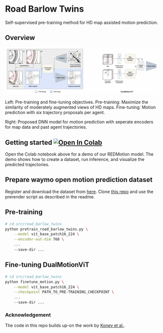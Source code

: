 # Road Barlow Twins
Self-supervised pre-training method for HD map assisted motion prediction.

## Overview
![Model architecture](assets/road-bralow-twins.png "Model architecture")

Left: Pre-training and fine-tuning objectives. Pre-training: Maximize the similarity of moderately augmented views of HD maps. Fine-tuning: Motion prediction with six trajectory proposals per agent.

Right: Proposed DNN model for motion prediction with seperate encoders for map data and past agent trajectories.

## Getting started  [![Open In Colab](https://colab.research.google.com/assets/colab-badge.svg)](https://colab.research.google.com/drive/1vC5lqRVicGsmx8bkSlxrH4Tm9cTUr4e9?usp=sharing)

Open the Colab notebook above for a demo of our REDMotion model. The demo shows how to create a dataset, run inference, and visualize the predicted trajectories.

## Prepare waymo open motion prediction dataset
Register and download the dataset from [here](https://waymo.com/open).
Clone [this repo](https://github.com/kbrodt/waymo-motion-prediction-2021) and use the prerender script as described in the readme.

## Pre-training
```bash
# cd src/road_barlow_twins
python pretrain_road_barlow_twins.py \
    --model vit_base_patch16_224 \
    --encoder-out-dim 768 \
    ...
    --save-dir ...
```

## Fine-tuning DualMotionViT
```bash
# cd src/road_barlow_twins
python finetune_motion.py \
    --model vit_base_patch16_224 \
    --checkpoint PATH_TO_PRE-TRAINING_CHECKPOINT \
    ...
    --save-dir ...
```

### Acknowledgement
The code in this repo builds up-on the work by [Konev et al.](https://arxiv.org/abs/2206.02163).

